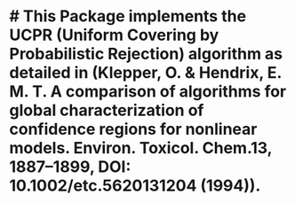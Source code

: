 # # This Package implements the UCPR (Uniform Covering by Probabilistic Rejection) algorithm as detailed in (Klepper, O. & Hendrix, E. M. T. A comparison of algorithms for global characterization of confidence regions for nonlinear models. Environ. Toxicol. Chem.13, 1887–1899, DOI: 10.1002/etc.5620131204 (1994)).
